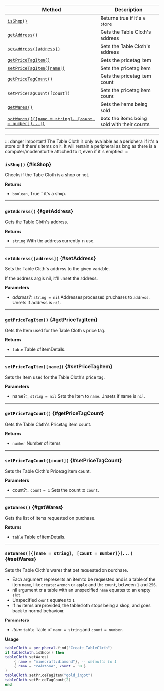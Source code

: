 | Method                                 | Description                                                  |
| -------------------------------------- | ------------------------------------------------------------ |
| [`isShop()`](#isShop)            | Returns true if it's a store |
| [`getAddress()`](#getAddress)            | Gets the Table Cloth's address |
| [`setAddress([address])`](#setAddress)            | Sets the Table Cloth's address |
| [`getPriceTagItem()`](#getPriceTagItem)            | Gets the pricetag item |
| [`setPriceTagItem([name])`](#setPriceTagItem)            | Sets the pricetag item |
| [`getPriceTagCount()`](#getPriceTagCount)            | Gets the pricetag item count|
| [`setPriceTagCount([count])`](#setPriceTagCount)            | Sets the pricetag item count|
| [`getWares()`](#getWares)            | Gets the items being sold |
| [`setWares([{[name = string], [count = number]}...])`](#setWares)            | Sets the items being sold with their counts |

---
::: danger Important!
The Table Cloth is only available as a peripheral if it's a store or if there's items on it. It will remain a peripheral as long as there is a computer/modem/turtle attached to it, even if it is emptied.
:::

### `isShop()` {#isShop}

Checks if the Table Cloth is a shop or not.

**Returns**

- `boolean`, True if it's a shop. 

---

### `getAddress()` {#getAddress}

Gets the Table Cloth's address.

**Returns**

- `string` With the address currently in use. 

---

### `setAddress([address])` {#setAddress}

Sets the Table Cloth's address to the given variable.

If the address arg is nil, it'll unset the address.

**Parameters**

- _address?:_ `string = nil`  Addresses processed pruchases to `address`. Unsets if address is `nil`.


---

### `getPriceTagItem()` {#getPriceTagItem}

Gets the Item used for the Table Cloth's price tag.

**Returns**

- `table` Table of itemDetails.

---


### `setPriceTagItem([name])` {#setPriceTagItem}

Sets the Item used for the Table Cloth's price tag.

**Parameters**

- name?:_ `string = nil`  Sets the Item to `name`. Unsets if name is `nil`.

---

### `getPriceTagCount()` {#getPriceTagCount}

Gets the Table Cloth's Pricetag item count.

**Returns**

- `number` Number of items.

---


### `setPriceTagCount([count])` {#setPriceTagCount}

Sets the Table Cloth's Pricetag item count.

**Parameters**

- count?:_ `count = 1`  Sets the count to `count`.


---

### `getWares()` {#getWares}

Gets the list of items requested on purchase.

**Returns**

- `table` Table of itemDetails.

---

### `setWares([{[name = string], [count = number]}]...)` {#setWares}

Sets the Table Cloth's wares that get requested on purchase.
- Each argument represents an item to be requested and is a table of the item `name`, like `create:wrench` or `apple` and the `count`, between `1` and `256`.
- nil argument or a table with an unspecified `name` equates to an empty slot.
- Unspecified `count` equates to `1`
- If no items are provided, the tablecloth stops being a shop, and goes back to normal behaviour.

**Parameters**

- _item:_ `table` Table of `name = string` and `count = number`.

**Usage**
```lua
tableCloth = peripheral.find("Create_TableCloth")
if tableCloth.isShop() then
tableCloth.setWares(
    { name = "minecraft:diamond"}, -- defaults to 1
    { name = "redstone", count = 30 }
)
tableCloth.setPriceTagItem("gold_ingot")
tableCloth.setPriceTagCount(2)
end
```
